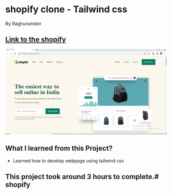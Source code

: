 # shopify clone - Tailwind css

By Raghunandan


## [Link to the shopify](https://cloneshopify.netlify.app/) 

![Completed Website](/assets/completed%20image.jpg)

## What I learned from this Project?

- Learned how to develop webpage using tailwind css
## This project took around 3 hours to complete.# shopify
